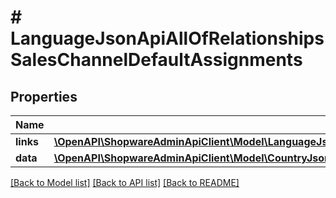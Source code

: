 # # LanguageJsonApiAllOfRelationshipsSalesChannelDefaultAssignments

## Properties

Name | Type | Description | Notes
------------ | ------------- | ------------- | -------------
**links** | [**\OpenAPI\ShopwareAdminApiClient\Model\LanguageJsonApiAllOfRelationshipsSalesChannelDefaultAssignmentsLinks**](LanguageJsonApiAllOfRelationshipsSalesChannelDefaultAssignmentsLinks.md) |  | [optional]
**data** | [**\OpenAPI\ShopwareAdminApiClient\Model\CountryJsonApiAllOfRelationshipsSalesChannelDefaultAssignmentsData[]**](CountryJsonApiAllOfRelationshipsSalesChannelDefaultAssignmentsData.md) |  | [optional]

[[Back to Model list]](../../README.md#models) [[Back to API list]](../../README.md#endpoints) [[Back to README]](../../README.md)
